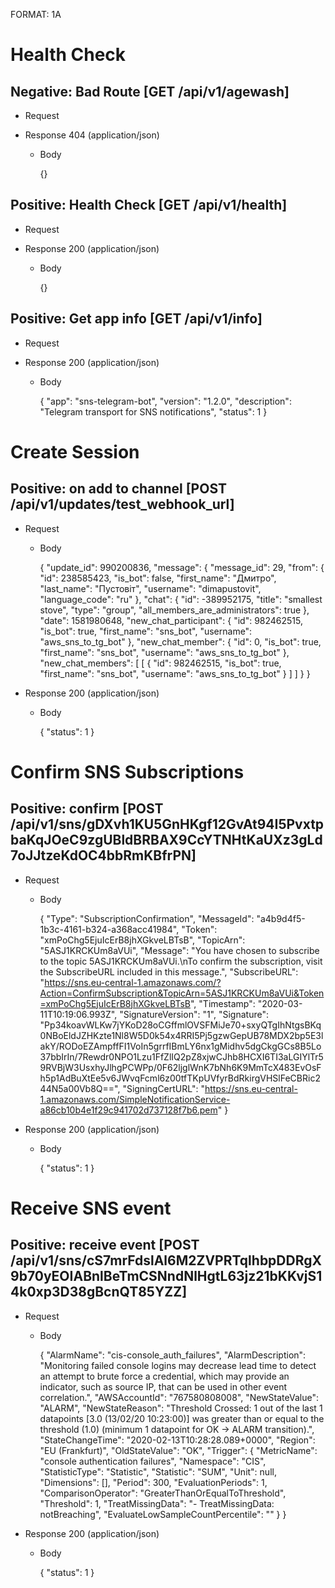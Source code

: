 FORMAT: 1A

# Health Check 

## Negative: Bad Route [GET /api/v1/agewash]

+ Request

+ Response 404 (application/json)
        
    + Body
         
        {}
        

## Positive: Health Check [GET /api/v1/health]

+ Request

+ Response 200 (application/json)
        
    + Body
         
        {}
        

## Positive: Get app info [GET /api/v1/info]

+ Request

+ Response 200 (application/json)
        
    + Body
         
        {
            "app": "sns-telegram-bot",
            "version": "1.2.0",
            "description": "Telegram transport for SNS notifications",
            "status": 1
        }
        
# Create Session 

## Positive: on add to channel [POST /api/v1/updates/test_webhook_url]

+ Request
 
    + Body
        
        {
            "update_id": 990200836,
            "message": {
                "message_id": 29,
                "from": {
                    "id": 238585423,
                    "is_bot": false,
                    "first_name": "Дмитро",
                    "last_name": "Пустовіт",
                    "username": "dimapustovit",
                    "language_code": "ru"
                },
                "chat": {
                    "id": -389952175,
                    "title": "smallest stove",
                    "type": "group",
                    "all_members_are_administrators": true
                },
                "date": 1581980648,
                "new_chat_participant": {
                    "id": 982462515,
                    "is_bot": true,
                    "first_name": "sns_bot",
                    "username": "aws_sns_to_tg_bot"
                },
                "new_chat_member": {
                    "id": 0,
                    "is_bot": true,
                    "first_name": "sns_bot",
                    "username": "aws_sns_to_tg_bot"
                },
                "new_chat_members": [
                    [
                        {
                            "id": 982462515,
                            "is_bot": true,
                            "first_name": "sns_bot",
                            "username": "aws_sns_to_tg_bot"
                        }
                    ]
                ]
            }
        }

+ Response 200 (application/json)
        
    + Body
         
        {
            "status": 1
        }
        
# Confirm SNS Subscriptions 

## Positive: confirm [POST /api/v1/sns/gDXvh1KU5GnHKgf12GvAt94I5PvxtpbaKqJOeC9zgUBldBRBAX9CcYTNHtKaUXz3gLd7oJJtzeKdOC4bbRmKBfrPN]

+ Request
 
    + Body
        
        {
            "Type": "SubscriptionConfirmation",
            "MessageId": "a4b9d4f5-1b3c-4161-b324-a368acc41984",
            "Token": "xmPoChg5EjuIcErB8jhXGkveLBTsB",
            "TopicArn": "5ASJ1KRCKUm8aVUi",
            "Message": "You have chosen to subscribe to the topic 5ASJ1KRCKUm8aVUi.\nTo confirm the subscription, visit the SubscribeURL included in this message.",
            "SubscribeURL": "https://sns.eu-central-1.amazonaws.com/?Action=ConfirmSubscription&TopicArn=5ASJ1KRCKUm8aVUi&Token=xmPoChg5EjuIcErB8jhXGkveLBTsB",
            "Timestamp": "2020-03-11T10:19:06.993Z",
            "SignatureVersion": "1",
            "Signature": "Pp34koavWLKw7jYKoD28oCGffmlOVSFMiJe70+sxyQTgIhNtgsBKq0NBoEldJZHKzte1Nl8W5D0k54x4RRI5Pj5gzwGepUB78MDX2bp5E3lakY/RODoEZAmpffFI1VoIn5grrfIBmLY6nx1gMidhv5dgCkgGCs8B5Lo37bbIrIn/7Rewdr0NPO1Lzu1FfZlIQ2pZ8xjwCJhb8HCXI6TI3aLGIYlTr59RVBjW3UsxhyJlhgPCWPp/0F62ljglWnK7bNh6K9MmTcX483EvOsFh5p1AdBuXtEe5v6JWvqFcml6z00tfTKpUVfyrBdRkirgVHSlFeCBRic244N5a00Vb8Q==",
            "SigningCertURL": "https://sns.eu-central-1.amazonaws.com/SimpleNotificationService-a86cb10b4e1f29c941702d737128f7b6.pem"
        }

+ Response 200 (application/json)
        
    + Body
         
        {
            "status": 1
        }
        
# Receive SNS event 

## Positive: receive event [POST /api/v1/sns/cS7mrFdslAl6M2ZVPRTqlhbpDDRgX9b70yEOIABnlBeTmCSNndNlHgtL63jz21bKKvjS14k0xp3D38gBcnQT85YZZ]

+ Request
 
    + Body
        
        {
            "AlarmName": "cis-console_auth_failures",
            "AlarmDescription": "Monitoring failed console logins may decrease lead time to detect an attempt to brute force a credential, which may provide an indicator, such as source IP, that can be used in other event correlation.",
            "AWSAccountId": "767580808008",
            "NewStateValue": "ALARM",
            "NewStateReason": "Threshold Crossed: 1 out of the last 1 datapoints [3.0 (13/02/20 10:23:00)] was greater than or equal to the threshold (1.0) (minimum 1 datapoint for OK -> ALARM transition).",
            "StateChangeTime": "2020-02-13T10:28:28.089+0000",
            "Region": "EU (Frankfurt)",
            "OldStateValue": "OK",
            "Trigger": {
                "MetricName": "console authentication failures",
                "Namespace": "CIS",
                "StatisticType": "Statistic",
                "Statistic": "SUM",
                "Unit": null,
                "Dimensions": [],
                "Period": 300,
                "EvaluationPeriods": 1,
                "ComparisonOperator": "GreaterThanOrEqualToThreshold",
                "Threshold": 1,
                "TreatMissingData": "- TreatMissingData:  notBreaching",
                "EvaluateLowSampleCountPercentile": ""
            }
        }

+ Response 200 (application/json)
        
    + Body
         
        {
            "status": 1
        }
        
